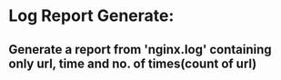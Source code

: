 # Log Report Generate:
## Generate a report from 'nginx.log' containing only url, time and no. of times(count of url)
